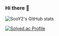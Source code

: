 ### Hi there 👋

<!--
**SooY2/SooY2** is a ✨ _special_ ✨ repository because its `README.md` (this file) appears on your GitHub profile.

Here are some ideas to get you started:

- 🔭 I’m currently working on ...
- 🌱 I’m currently learning ...
- 👯 I’m looking to collaborate on ...
- 🤔 I’m looking for help with ...
- 💬 Ask me about ...
- 📫 How to reach me: ...
- 😄 Pronouns: ...
- ⚡ Fun fact: ...
-->

![SooY2's GitHub stats](https://github-readme-stats.vercel.app/api?username=SooY2&show_icons=true&theme=dracula)

[![Solved.ac Profile](http://mazassumnida.wtf/api/generate_badge?boj=sooy)](https://solved.ac/sooy)
